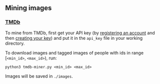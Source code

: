## Mining images

### [TMDb](https://themoviedb.org)
To mine from TMDb, first get your API key
(by [registering an account](https://www.themoviedb.org/account/signup)
and then [creating your key](https://www.themoviedb.org/settings/api))
and put it in the `api_key` file in your working directory.

To download images and tagged images of people with ids
in range [`<min_id>`, `<max_id>`), run:

``python3 tmdb-miner.py <min_id> <max_id>``

Images will be saved in `./images`.
